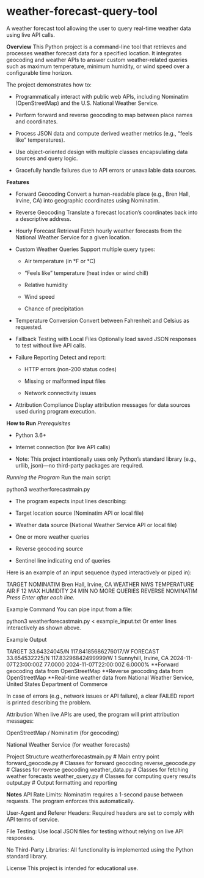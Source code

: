 # weather-forecast-query-tool
A weather forecast tool allowing the user to query real-time weather data using live API calls.

**Overview**
This Python project is a command-line tool that retrieves and processes weather forecast data for a specified location. It integrates geocoding and weather APIs to answer custom weather-related queries such as maximum temperature, minimum humidity, or wind speed over a configurable time horizon.

The project demonstrates how to:

- Programmatically interact with public web APIs, including Nominatim (OpenStreetMap) and the U.S. National Weather Service.

- Perform forward and reverse geocoding to map between place names and coordinates.

- Process JSON data and compute derived weather metrics (e.g., “feels like” temperatures).

- Use object-oriented design with multiple classes encapsulating data sources and query logic.

- Gracefully handle failures due to API errors or unavailable data sources.

**Features**
- Forward Geocoding
    Convert a human-readable place (e.g., Bren Hall, Irvine, CA) into geographic coordinates using Nominatim.

- Reverse Geocoding
    Translate a forecast location’s coordinates back into a descriptive address.

- Hourly Forecast Retrieval
    Fetch hourly weather forecasts from the National Weather Service for a given location.

- Custom Weather Queries
    Support multiple query types:

    - Air temperature (in °F or °C)

    - “Feels like” temperature (heat index or wind chill)

    - Relative humidity

    - Wind speed

    - Chance of precipitation

- Temperature Conversion
    Convert between Fahrenheit and Celsius as requested.

- Fallback Testing with Local Files
    Optionally load saved JSON responses to test without live API calls.

- Failure Reporting
    Detect and report:
  
    - HTTP errors (non-200 status codes)

    - Missing or malformed input files

    - Network connectivity issues

- Attribution Compliance
    Display attribution messages for data sources used during program execution.

**How to Run**
_Prerequisites_
- Python 3.6+

- Internet connection (for live API calls)

- Note: This project intentionally uses only Python’s standard library (e.g., urllib, json)—no third-party packages are required.

_Running the Program_
Run the main script:

python3 weatherforecastmain.py
- The program expects input lines describing:

- Target location source (Nominatim API or local file)

- Weather data source (National Weather Service API or local file)

- One or more weather queries

- Reverse geocoding source

- Sentinel line indicating end of queries

Here is an example of an input sequence (typed interactively or piped in):

TARGET NOMINATIM Bren Hall, Irvine, CA
WEATHER NWS
TEMPERATURE AIR F 12 MAX
HUMIDITY 24 MIN
NO MORE QUERIES
REVERSE NOMINATIM
_Press Enter after each line._

Example Command
You can pipe input from a file:

python3 weatherforecastmain.py < example_input.txt
Or enter lines interactively as shown above.

Example Output

TARGET 33.64324045/N 117.84185686276017/W
FORECAST 33.654532225/N 117.83296842499999/W
1 Sunnyhill, Irvine, CA
2024-11-07T23:00:00Z 77.0000
2024-11-07T22:00:00Z 6.0000%
**Forward geocoding data from OpenStreetMap
**Reverse geocoding data from OpenStreetMap
**Real-time weather data from National Weather Service, United States Department of Commerce

In case of errors (e.g., network issues or API failure), a clear FAILED report is printed describing the problem.

Attribution
When live APIs are used, the program will print attribution messages:

OpenStreetMap / Nominatim (for geocoding)

National Weather Service (for weather forecasts)

Project Structure
weatherforecastmain.py             # Main entry point
forward_geocode.py      # Classes for forward geocoding
reverse_geocode.py      # Classes for reverse geocoding
weather_data.py         # Classes for fetching weather forecasts
weather_query.py        # Classes for computing query results
output.py               # Output formatting and reporting

**Notes**
API Rate Limits: Nominatim requires a 1-second pause between requests. The program enforces this automatically.

User-Agent and Referer Headers: Required headers are set to comply with API terms of service.

File Testing: Use local JSON files for testing without relying on live API responses.

No Third-Party Libraries: All functionality is implemented using the Python standard library.

License
This project is intended for educational use.
